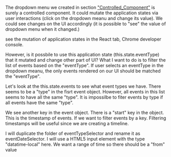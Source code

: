 The dropdown menu we created in section ["Controlled_Component"](https://github.com/sysrep/time-viz/blob/master/Controlled_Component.md) is surely a controlled component. It could mutate the application states via user interactions (click on the dropdown meanu and change its value). We could see changes on the UI accordingly (it is possible to "see" the value of dropdown menu when it changed.)

see the mutation of application states in the React tab, Chrome developer console.

However, is it possbile to use this application state (this.state.eventType) that it mutated and change other part of UI? What I want to do is to filter the list of events based on the "eventType". If user selects an eventType in the dropdown meanu, the only events rendered on our UI should be matched the "eventType".

Let's look at the this.state.events to see what event types we have. There seems to be a "type" in the fisrt event object. However, all events in this list seems to have all the same "type". It is impossilbe to fiter events by type if all events have the same "type".

We see another key in the event object. There is a "start" key in the object. This is the timestamp of events. If we want to filter events by a key. Filtering timestamps will be useful since we are creating a timeline.

I will duplicate the folder of eventTypeSelector and rename it as eventDateSelector. I will use a HTML5 input element with the type "datatime-local" here. We want a range of time so there should be a "from" value

